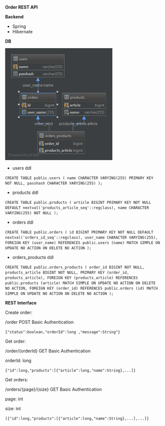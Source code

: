 ****Order REST API****

**Backend**
* Spring
* Hibernate

**DB**

![](diagram.png)

* users ddl

`CREATE TABLE public.users (
  name CHARACTER VARYING(255) PRIMARY KEY NOT NULL,
  passhash CHARACTER VARYING(255)
);`

* products ddl 
 
 `CREATE TABLE public.products (
    article BIGINT PRIMARY KEY NOT NULL DEFAULT nextval('products_article_seq'::regclass),
    name CHARACTER VARYING(255) NOT NULL
  );`

* orders ddl

`CREATE TABLE public.orders (
  id BIGINT PRIMARY KEY NOT NULL DEFAULT nextval('orders_id_seq'::regclass),
  user_name CHARACTER VARYING(255),
  FOREIGN KEY (user_name) REFERENCES public.users (name)
  MATCH SIMPLE ON UPDATE NO ACTION ON DELETE NO ACTION
);`

* orders_products ddl

`CREATE TABLE public.orders_products (
   order_id BIGINT NOT NULL,
   products_article BIGINT NOT NULL,
   PRIMARY KEY (order_id, products_article),
   FOREIGN KEY (products_article) REFERENCES public.products (article)
   MATCH SIMPLE ON UPDATE NO ACTION ON DELETE NO ACTION,
   FOREIGN KEY (order_id) REFERENCES public.orders (id)
   MATCH SIMPLE ON UPDATE NO ACTION ON DELETE NO ACTION
 );`

**REST Interface**

Create order:

/order POST Basic Authentication

`{"status":boolean,"orderId":long ,"message":String"}`

Get order:

/order/{orderId} GET Basic Authentication

orderId: long

`{"id":long,"products":[{"article":long,"name":String},...]}`

Get orders:

/orders/{page}/{size} GET Basic Authentication

page: int

size: int

`[{"id":long,"products":[{"article":long,"name":String},...],...]}`